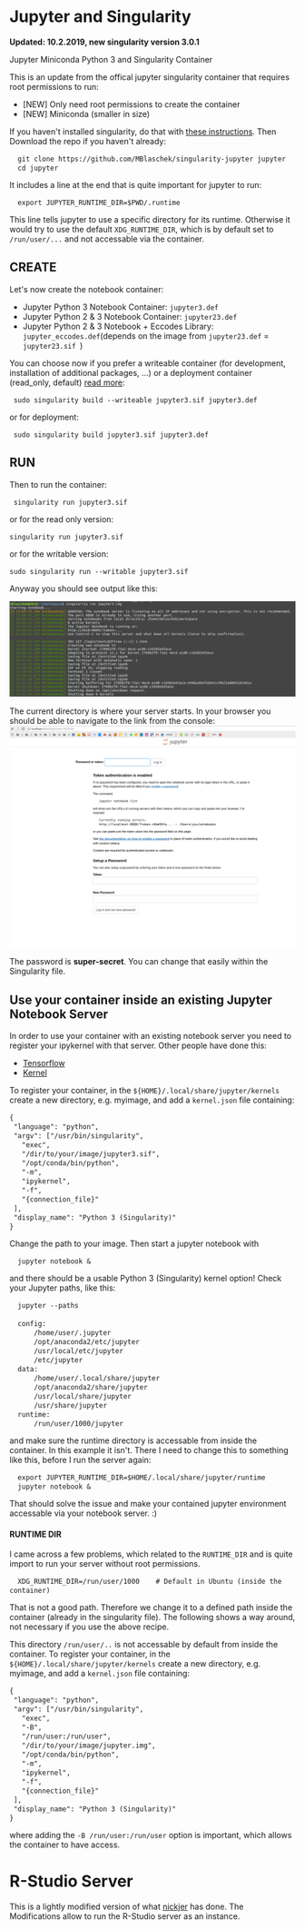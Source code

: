 # Jupyter and Singularity

**Updated: 10.2.2019, new singularity version 3.0.1**

Jupyter Miniconda Python 3 and Singularity Container

This is an update from [](https://github.com/singularityhub/jupyter) the offical jupyter singularity container that requires root permissions to run:
* [NEW] Only need root permissions to create the container
* [NEW] Miniconda (smaller in size)

If you haven't installed singularity, do that with [these instructions](http://singularity.lbl.gov/install-linux). Then Download the repo if you haven't already:

      git clone https://github.com/MBlaschek/singularity-jupyter jupyter
      cd jupyter

It includes a line at the end that is quite important for jupyter to run:
      
      export JUPYTER_RUNTIME_DIR=$PWD/.runtime

This line tells jupyter to use a specific directory for its runtime. Otherwise it would try to use the default `XDG_RUNTIME_DIR`, which is by default set to `/run/user/...` and not accessable via the container.

## CREATE
Let's now create the notebook container:

* Jupyter Python 3 Notebook Container: `jupyter3.def` 
* Jupyter Python 2 & 3 Notebook Container: `jupyter23.def`
* Jupyter Python 2 & 3 Notebook + Eccodes Library: `jupyter_eccodes.def`(depends on the image from `jupyter23.def` = `jupyter23.sif `)

You can choose now if you prefer a writeable container (for development, installation of additional packages, ...) or a deployment container (read_only, default) [read more](http://singularity.lbl.gov/docs-build-container):

     sudo singularity build --writeable jupyter3.sif jupyter3.def

or for deployment:

     sudo singularity build jupyter3.sif jupyter3.def

## RUN
Then to run the container:

     singularity run jupyter3.sif

or for the read only version:

    singularity run jupyter3.sif

or for the writable version:

    sudo singularity run --writable jupyter3.sif

Anyway you should see output like this:

![jupyter.png](jupyter.png)

The current directory is where your server starts. In your browser you should be able to navigate to the link from the console:
![jupyterweb.png](jupyterweb.png)

The password is **super-secret**. You can change that easily within the Singularity file.

## Use your container inside an existing Jupyter Notebook Server
In order to use your container with an existing notebook server you need to register your ipykernel with that server.
Other people have done this:
* [Tensorflow](https://github.com/clemsonciti/singularity-in-jupyter-notebook)
* [Kernel](https://gist.github.com/mattpitkin/35ac19214048e96c391e948d7ec34ca5)

To register your container, in the `${HOME}/.local/share/jupyter/kernels` create a new directory, e.g. myimage, and add a `kernel.json` file containing:

```
{
 "language": "python",
 "argv": ["/usr/bin/singularity",
   "exec",
   "/dir/to/your/image/jupyter3.sif",
   "/opt/conda/bin/python",
   "-m",
   "ipykernel",
   "-f",
   "{connection_file}"
 ],
 "display_name": "Python 3 (Singularity)"
}

```
Change the path to your image. Then start a jupyter notebook with

      jupyter notebook &

and there should be a usable Python 3 (Singularity) kernel option! Check your Jupyter paths, like this:
      
      jupyter --paths
      
      config:
          /home/user/.jupyter
          /opt/anaconda2/etc/jupyter
          /usr/local/etc/jupyter
          /etc/jupyter
      data:
          /home/user/.local/share/jupyter
          /opt/anaconda2/share/jupyter
          /usr/local/share/jupyter
          /usr/share/jupyter
      runtime:
          /run/user/1000/jupyter

and make sure the runtime directory is accessable from inside the container. In this example it isn't. There I need to change this to something like this, before I run the server again:
      
      export JUPYTER_RUNTIME_DIR=$HOME/.local/share/jupyter/runtime
      jupyter notebook &

That should solve the issue and make your contained jupyter environment accessable via your notebook server. :)

#### RUNTIME DIR
I came across a few problems, which related to the `RUNTIME_DIR` and is quite import to run your server without root permissions. 
      
      XDG_RUNTIME_DIR=/run/user/1000    # Default in Ubuntu (inside the container)

That is not a good path. Therefore we change it to a defined path inside the container (already in the singularity file). 
The following shows a way around, not necessary if you use the above recipe.

This directory `/run/user/..` is not accessable by default from inside the container. 
To register your container, in the `${HOME}/.local/share/jupyter/kernels` create a new directory, e.g. myimage, and add a `kernel.json` file containing:

```
{
 "language": "python",
 "argv": ["/usr/bin/singularity",
   "exec",
   "-B",
   "/run/user:/run/user",
   "/dir/to/your/image/jupyter.img",
   "/opt/conda/bin/python",
   "-m",
   "ipykernel",
   "-f",
   "{connection_file}"
 ],
 "display_name": "Python 3 (Singularity)"
}

```
where adding the `-B /run/user:/run/user` option is important, which allows the container to have access.


# R-Studio Server
This is a lightly modified version of what [nickjer](https://github.com/nickjer/singularity-rstudio) has done. The Modifications allow to run the R-Studio server as an instance.

